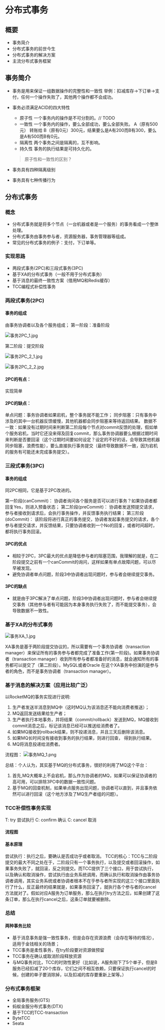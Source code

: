 # 分布式事务

## 概要

- 事务简介
- 分布式事务的前世今生
- 分布式事务的解决方案
- 主流分布式事务框架

## 事务简介

- 事务是用来保证一组数据操作的完整性和一致性
举例：扣减库存->下订单->支付，任何一个操作失败了，其他两个操作都不会成功。
- 事务必须满足ACID的四大特性
	- 原子性
		一个事务内的操作是不可分割的。// TODO
	- 一致性
		一个事务内的操作，要么全部成功，要么全部失败。
		A（原有500元） 转账给 B（原有0元）300元，结果要么是A有200而B有300，要么是A有500而B有0元。
	- 隔离性
		两个事务之间是隔离的，互不影响。
	- 持久性
		事务的执行结果是可持久化的。
		
	> 原子性和一致性的区别？
- 事务具有四种隔离级别
- 事务具有七种传播行为

## 分布式事务

### 概念
- 分布式事务就是将多个节点（一台机器或者是一个服务）的事务看成一个整体处理。
- 分布式事务由事务参与者，资源服务器，事务管理器等组成。
- 常见的分布式事务的例子：支付，下订单等。

### 实现思路

- 两段式事务(2PC)和三段式事务(3PC)
- 基于XA的分布式事务（一般不用于分布式事务）
- 基于消息的最终一致性方案（借用MQ和Redis缓存）
- TCC编程式补偿性事务

### 两段式事务(2PC)

#### 事务的组成

由事务协调者以及各个服务组成；
第一阶段：准备阶段

![事务2PC_1.jpg](事务2PC_1.jpg)

第二阶段：提交阶段

![事务2PC_2_1.jpg](事务2PC_2_1.jpg)

![事务2PC_2_2.jpg](事务2PC_2_2.jpg)

#### 2PC的有点：
实现简单
#### 2PC的缺点：
单点问题：事务协调者如果宕机，整个事务就不能工作；
同步阻塞：只有事务中涉及的其中一台机器反馈缓慢，其他机器都会同步阻塞来等待返回结果。
数据不一致：如果没有过期时间来判断第二阶段每个节点对commit反馈的处理，假如单个服务宕机，当时它还没来得及回复commit，那么事务协调器要么根据过期时间来判断是否要回滚（这个过期时间要如何设定？设定的不好的话，会导致其他机器同步阻塞，浪费性能），要么直接执行事务提交（最终导致数据不一致，因为宕机的服务有可能还未完成事务提交）。

### 三段式事务(3PC)

#### 事务的组成
同2PC相同，它是基于2PC改进的。

第一阶段(canCommit)：
协调者询问各个服务是否可以进行事务？如果协调者都回复Yes，则进入预备状态；
第二阶段(preCommit)：
协调者发送预提交请求，参与者接收到请求后，会执行事务操作，并反馈事务执行结果；
第三阶段(doCommit)：
该阶段将进行真正的事务提交，协调者发起事务提交的请求，各个参与者提交请求，并反馈结果，只要协调者收到一个No的回复，或者时间超时，都将执行事务回滚。
#### 3PC的优点
- 相较于2PC，3PC最大的优点是降低参与者的阻塞范围，我理解的就是，在二阶段提交之前有一个canCommit的询问，这样如果有单点故障问题，可以尽早被发现。
- 避免协调者单点问题，阶段3中协调者出现问题时，参与者会继续提交事务。

#### 3PC的缺点
- 就是由于3PC解决了单点问题，阶段3中协调者出现问题时，参与者会继续提交事务（其他参与者有可能因为本身事务执行失败了，而不能提交事务），会导致数据不一致性。

### 基于XA的分布式事务

![事务XA_1.jpg](事务XA_1.jpg)

XA事务是基于两阶段提交协议的，所以需要有一个事务协调者（transaction manager）来保证所有的事务参与者都完成了准备工作(第一阶段)。如果事务协调者（transaction manager）收到所有参与者都准备好的消息，就会通知所有的事务都可以提交了（第二阶段）。MySQL或者Oracle 在这个XA事务中扮演的是参与者的角色，而不是事务协调者（transaction manager）。

### 基于消息的解决方案（应用比较广泛）
以RocketMQ的事务实现进行说明:
1. 生产者发送半消息到MQ中（这时MQ认为该消息还不能向消费者推送）；
2. MQ返回发送结果给生产者；
3. 生产者执行本地事务，并将结果（commit/rollback）发送到MQ，MQ接收到commit消息之后，标记该消息已经可以推送给消费者了。
4. 如果MQ接收到rollback结果，则不投递消息，并且三天后删除该消息。
5. 如果MQ长时间没有接收到事务的执行结果，则进行回查， 得到执行结果。
6. MQ将消息投递给消费者。

流程图：
![事务MQ_1.png](事务MQ_1.png)

总结：个人认为，其实基于MQ的分布式事务，很好的利用了MQ这个平台：
1. 首先,MQ大概率上不会宕机，那么作为协调者的MQ，如果可以保证协调者的高可用，可以排除3PC中的数据一致性问题。
2. 基于MQ的回查机制，如果单点服务出现问题，协调者可以直到，并且事务依然可以进行回滚（这个地方涉及了MQ生产者组的问题）。

### TCC补偿性事务实现

T: try 尝试执行
C: confirm 确认
C: cancel 取消

#### 流程图

#### 基本原理
尝试执行：执行之后，要确认是否成功乎或者取消。
TCC的核心：TCC与二阶段提交的最大不同之处在于，二阶段只有一个事务执行，以及提交或者回滚操作，如果事务失败了，就回滚，反之则提交。而TCC提供了三个接口，用于尝试执行，以及确认和取消操作，尝试执行由业务系统调用，而确认执行和取消操作由事务协调者调用，其实业务系统或者协调者根本不在乎参与者所实现的这三个接口里面执行了什么，反正最终的结果就是，如果事务回滚了，就执行各个参与者的cancel方法就对了。假如对应A服务为订单服务，那么在执行try方法之后，如果创建了这条订单，那么在执行cancel之后，这条订单就要被删除。

### 总结

#### 两种事务比较
- 基于消息事务是强一致性事务，但是会存在资源浪费（会存在等待的情况），适用于金钱相关的场景；
- TCC事务是柔性事务，在try阶段要对资源做预留
- TCC事务在确认或取消阶段释放资源
- 与MQ事务对比，TCC的时效性更好（比如说，A服务刚下了5个单子，但是B服务已经扣减了20个库存，它们之间不相互依赖，只要保证执行cancel的时候，创建的单子要消除掉，以及扣减的库存要重新上架等。）

### 分布式事务框架

- 全局事务服务(GTS)
- 蚂蚁金服分布式事务(DTX)
- 基于TCC的TCC-transaction
- ByteTCC
- Seata
